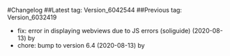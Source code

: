 #Changelog
##Latest tag: Version_6042544
##Previous tag: Version_6032419
* fix: error in displaying webviews due to JS errors (soliguide) (2020-08-13) by <Francois Pellissier>
* chore: bump to version 6.4 (2020-08-13) by <Francois Pellissier>
